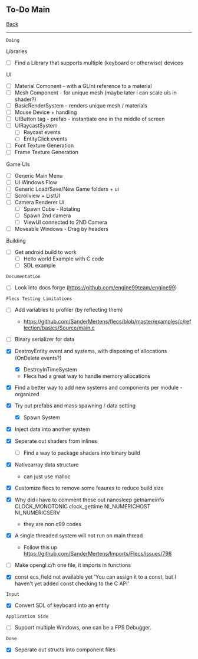 To-Do Main
-----

[Back](../../readme.md)

-----

`Doing`

Libraries
- [ ] Find a Library that supports multiple (keyboard or otherwise) devices

UI
- [ ] Material Comonent - with a GLInt reference to a material
- [ ] Mesh Component - for unique mesh (maybe later i can scale uis in shader?)
- [ ] BasicRenderSystem - renders unique mesh / materials
- [ ] Mouse Device + handling
- [ ] UIButton tag - prefab - instantiate one in the middle of screen
- [ ] UIRaycastSystem
    - [ ] Raycast events
    - [ ] EntityClick events
- [ ] Font Texture Generation
- [ ] Frame Texture Generation

Game UIs
- [ ] Generic Main Menu
- [ ] UI Windows Flow
- [ ] Generic Load/Save/New Game folders + ui
- [ ] Scrollview + ListUI
- [ ] Camera Renderer UI
    - [ ] Spawn Cube - Rotating
    - [ ] Spawn 2nd camera
    - [ ] ViewUI connected to 2ND Camera
- [ ] Moveable Windows - Drag by headers

Building
- [ ] Get android build to work
    - [ ] Hello world Example with C code
    - [ ] SDL example

`Documentation`
- [ ] Look into docs forge (https://github.com/engine99team/engine99)

`Flecs Testing Limitations`
- [ ] Add variables to profiler (by reflecting them)
    - https://github.com/SanderMertens/flecs/blob/master/examples/c/reflection/basics/Source/main.c
- [ ] Binary serializer for data

- [x] DestroyEntity event and systems, with disposing of allocations (OnDelete events?)
    - [x] DestroyInTimeSystem
    - Flecs had a great way to handle memory allocations
- [x] Find a better way to add new systems and components per module - organized
- [x] Try out prefabs and mass spawning / data setting
    - [x] Spawn System
- [x] Inject data into another system
- [x] Seperate out shaders from inlines
    - [ ] Find a way to package shaders into binary build
- [x] Nativearray data structure
    - can just use malloc
- [x] Customize flecs to remove some feaures to reduce build size
- [x] Why did i have to comment these out
    nanosleep getnameinfo CLOCK_MONOTONIC clock_gettime NI_NUMERICHOST NI_NUMERICSERV
    - they are non c99 codes
- [x] A single threaded system will not run on main thread
    - Follow this up
    https://github.com/SanderMertens/Imports/Flecs/issues/798
- [ ] Make opengl.c/h one file, it imports in functions
- [x] const ecs_field not available yet
    'You can assign it to a const, but I haven't yet added const checking to the C API'

`Input`
- [x] Convert SDL of keyboard into an entity

`Application Side`
- [ ] Support multiple Windows, one can be a FPS Debugger.

`Done`

- [x] Seperate out structs into component files